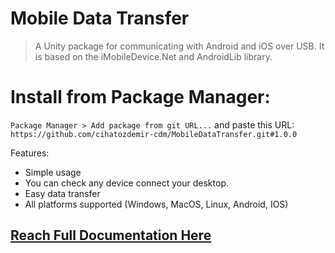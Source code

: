 # Mobile Data Transfer

> A Unity package for communicating with Android and iOS over USB. It is based on the iMobileDevice.Net and AndroidLib library.

# Install from Package Manager:

`Package Manager > Add package from git URL...` and paste this URL: `https://github.com/cihatozdemir-cdm/MobileDataTransfer.git#1.0.0`

Features:
- Simple usage
- You can check any device connect your desktop.
- Easy data transfer
- All platforms supported (Windows, MacOS, Linux, Android, IOS)

## [Reach Full Documentation Here](https://cihatozdemir.gitbook.io/mobile-data-transfer/)
